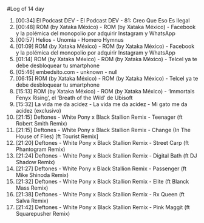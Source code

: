 #Log of 14 day

1. [00:34] El Podcast DEV - El Podcast DEV - 81: Creo Que Eso Es Ilegal
1. [00:48] ROM (by Xataka México) - ROM (by Xataka México) - Facebook y la polémica del monopolio por adquirir Instagram y WhatsApp
1. [00:57] Helios - Unomia - Homero Hymnus
1. [01:09] ROM (by Xataka México) - ROM (by Xataka México) - Facebook y la polémica del monopolio por adquirir Instagram y WhatsApp
1. [01:14] ROM (by Xataka México) - ROM (by Xataka México) - Telcel ya te debe desbloquear tu smartphone
1. [05:46] embedsito.com - unknown - null
1. [06:15] ROM (by Xataka México) - ROM (by Xataka México) - Telcel ya te debe desbloquear tu smartphone
1. [15:13] ROM (by Xataka México) - ROM (by Xataka México) - ‘Immortals Fenyx Rising’, el ‘Breath of the Wild’ de Ubisoft
1. [15:32] La vida me da acidez - La vida me da acidez - Mi gato me da acidez (exclusivo)
1. [21:15] Deftones - White Pony x Black Stallion Remix - Teenager (ft Robert Smith Remix)
1. [21:15] Deftones - White Pony x Black Stallion Remix - Change (In The House of Flies) [ft Tourist Remix]
1. [21:20] Deftones - White Pony x Black Stallion Remix - Street Carp (ft Phantogram Remix)
1. [21:24] Deftones - White Pony x Black Stallion Remix - Digital Bath (ft DJ Shadow Remix)
1. [21:27] Deftones - White Pony x Black Stallion Remix - Passenger (ft Mike Shinoda Remix)
1. [21:32] Deftones - White Pony x Black Stallion Remix - Elite (ft Blanck Mass Remix)
1. [21:38] Deftones - White Pony x Black Stallion Remix - Rx Queen (ft Salva Remix)
1. [21:42] Deftones - White Pony x Black Stallion Remix - Pink Maggit (ft Squarepusher Remix)
